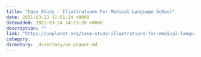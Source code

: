 ```yaml
---
title: "Case Study - Illustrations For Medical Language School"
date: 2021-03-23 11:01:24 +0000
dateadded: 2021-03-24 14:23:20 +0000
description: ""
link: "https://uxplanet.org/case-study-illustrations-for-medical-language-school-f9f3f3492eed?source=rss----819cc2aaeee0---4"
category:
directory: _directory/ux-planet.md
---
```

